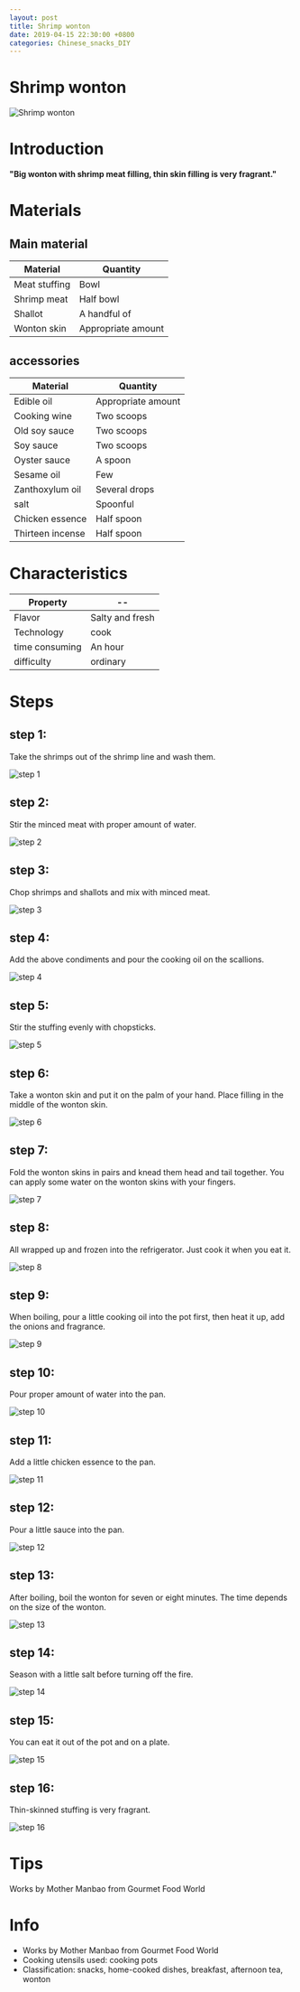 ```yaml
---
layout: post
title: Shrimp wonton
date: 2019-04-15 22:30:00 +0800
categories: Chinese_snacks_DIY
---
```


# Shrimp wonton

![Shrimp wonton]({{site.baseurl}}/img/429988/429988.jpg)

# Introduction

**"Big wonton with shrimp meat filling, thin skin filling is very fragrant."**

# Materials


## Main material

Material|Quantity
--|--
Meat stuffing|Bowl
Shrimp meat|Half bowl
Shallot|A handful of
Wonton skin|Appropriate amount

## accessories

Material|Quantity
--|--
Edible oil|Appropriate amount
Cooking wine|Two scoops
Old soy sauce|Two scoops
Soy sauce|Two scoops
Oyster sauce|A spoon
Sesame oil|Few
Zanthoxylum oil|Several drops
salt|Spoonful
Chicken essence|Half spoon
Thirteen incense|Half spoon

# Characteristics

Property|--
--|--
Flavor|Salty and fresh
Technology|cook
time consuming|An hour
difficulty|ordinary

# Steps

## step 1:

Take the shrimps out of the shrimp line and wash them.

![step 1]({{site.baseurl}}/img/429988/1.jpg)

## step 2:

Stir the minced meat with proper amount of water.

![step 2]({{site.baseurl}}/img/429988/2.jpg)

## step 3:

Chop shrimps and shallots and mix with minced meat.

![step 3]({{site.baseurl}}/img/429988/3.jpg)

## step 4:

Add the above condiments and pour the cooking oil on the scallions.

![step 4]({{site.baseurl}}/img/429988/4.jpg)

## step 5:

Stir the stuffing evenly with chopsticks.

![step 5]({{site.baseurl}}/img/429988/5.jpg)

## step 6:

Take a wonton skin and put it on the palm of your hand. Place filling in the middle of the wonton skin.

![step 6]({{site.baseurl}}/img/429988/6.jpg)

## step 7:

Fold the wonton skins in pairs and knead them head and tail together. You can apply some water on the wonton skins with your fingers.

![step 7]({{site.baseurl}}/img/429988/7.jpg)

## step 8:

All wrapped up and frozen into the refrigerator. Just cook it when you eat it.

![step 8]({{site.baseurl}}/img/429988/8.jpg)

## step 9:

When boiling, pour a little cooking oil into the pot first, then heat it up, add the onions and fragrance.

![step 9]({{site.baseurl}}/img/429988/9.jpg)

## step 10:

Pour proper amount of water into the pan.

![step 10]({{site.baseurl}}/img/429988/10.jpg)

## step 11:

Add a little chicken essence to the pan.

![step 11]({{site.baseurl}}/img/429988/11.jpg)

## step 12:

Pour a little sauce into the pan.

![step 12]({{site.baseurl}}/img/429988/12.jpg)

## step 13:

After boiling, boil the wonton for seven or eight minutes. The time depends on the size of the wonton.

![step 13]({{site.baseurl}}/img/429988/13.jpg)

## step 14:

Season with a little salt before turning off the fire.

![step 14]({{site.baseurl}}/img/429988/14.jpg)

## step 15:

You can eat it out of the pot and on a plate.

![step 15]({{site.baseurl}}/img/429988/15.jpg)

## step 16:

Thin-skinned stuffing is very fragrant.

![step 16]({{site.baseurl}}/img/429988/16.jpg)

# Tips

Works by Mother Manbao from Gourmet Food World

# Info

- Works by Mother Manbao from Gourmet Food World
- Cooking utensils used: cooking pots
- Classification: snacks, home-cooked dishes, breakfast, afternoon tea, wonton